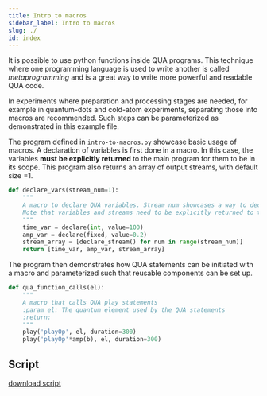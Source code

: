 ```yaml
---
title: Intro to macros
sidebar_label: Intro to macros
slug: ./
id: index
---
```


It is possible to use python functions inside QUA programs. This technique where one 
programming language is used to write another is called _metaprogramming_ and is a great way 
to write more powerful and readable QUA code. 

In experiments where preparation and processing stages are needed, for example in quantum-dots 
and cold-atom experiments, separating those into macros are recommended. Such steps can be parameterized
as demonstrated in this example file.

The program defined in `intro-to-macros.py` showcase basic usage of macros. 
A declaration of variables is first done in a macro. In this case, the variables **must 
be explicitly returned** to the main program for them to be in its scope. 
This program also returns an array of output streams, with default size =1. 

```python
def declare_vars(stream_num=1):
    """
    A macro to declare QUA variables. Stream num showcases a way to declare multiple streams in an array
    Note that variables and streams need to be explicitly returned to the QUA function to be in scope
    """
    time_var = declare(int, value=100)
    amp_var = declare(fixed, value=0.2)
    stream_array = [declare_stream() for num in range(stream_num)]
    return [time_var, amp_var, stream_array]

```

The program then demonstrates how QUA statements can be initiated with a macro and parameterized 
such that reusable components can be set up. 

```python
def qua_function_calls(el):
    """
    A macro that calls QUA play statements
    :param el: The quantum element used by the QUA statements
    :return:
    """
    play('playOp', el, duration=300)
    play('playOp'*amp(b), el, duration=300)
```
## Script

[download script](intro-to-macros.py)
